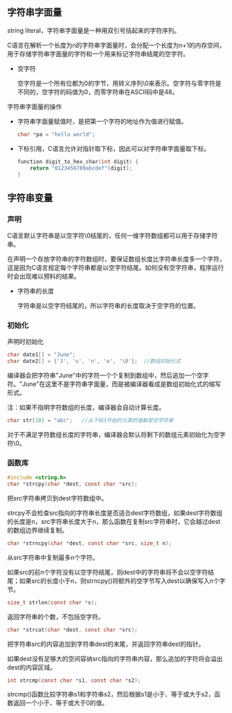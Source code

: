 ## 字符串字面量

string literal，字符串字面量是一种用双引号括起来的字符序列。

C语言在解析一个长度为n的字符串字面量时，会分配一个长度为n+1的内存空间，用于存储字符串字面量的字符和一个用来标记字符串结尾的空字符。

- 空字符

  空字符是一个所有位都为0的字节，用转义序列\0来表示。空字符与零字符是不同的，空字符的码值为0，而零字符串在ASCII码中是48。



字符串字面量的操作

- 字符串字面量赋值时，是把第一个字符的地址作为值进行赋值。

  ```c
  char *pa = "hello world";
  ```

- 下标引用，C语言允许对指针取下标，因此可以对字符串字面量取下标。

  ```c
  function digit_to_hex_char(int digit) {
      return "0123456789abcdef"[digit];
  }
  ```



## 字符串变量

### 声明

C语言默认字符串是以空字符\0结尾的，任何一维字符数组都可以用于存储字符串。

在声明一个存放字符串的字符数组时，要保证数组长度比字符串长度多一个字符，这是因为C语言规定每个字符串都是以空字符结尾。如何没有空字符串，程序运行时会出现难以预料的结果。

- 字符串的长度

  字符串是以空字符结尾的，所以字符串的长度取决于空字符的位置。



### 初始化

声明时初始化

```c
char date1[] = "June";
char date2[] = {'J', 'u', 'n', 'e', '\0'};	//数组初始化式
```

编译器会把字符串"June"中的字符一个个复制到数组中，然后追加一个空字符。"June"在这里不是字符串字面量，而是被编译器看成是数组初始化式的缩写形式。

注：如果不指明字符数组的长度，编译器会自动计算长度。

```c
char str[10] = "abc";	//从下标3开始的元素的值都是空字符串
```

对于不满足字符数组长度的字符串，编译器会默认将剩下的数组元素初始化为空字符\0。





### 函数库

```c
#include <string.h>
char *strcpy(char *dest, const char *src);
```

把src字符串拷贝到dest字符数组中。

strcpy不会检查src指向的字符串长度是否适合dest字符数组，如果dest字符数组的长度是n，src字符串长度大于n，那么函数在复制src字符串时，它会越过dest的数组边界继续复制。



```c
char *strncpy(char *dest, const char *src, size_t n);
```

从src字符串中复制最多n个字符。

如果src的前n个字符没有以空字符结尾，则dest中的字符串将不会以空字符结尾；如果src的长度小于n，则strncpy()将额外的空字节写入dest以确保写入n个字节。





```c
size_t strlen(const char *s);
```

返回字符串的个数，不包括空字符。



```c
char *strcat(char *dest, const char *src);
```

把字符串src的内容追加到字符串dest的末尾，并返回字符串dest的指针。

如果dest没有足够大的空间容纳src指向的字符串内容，那么追加的字符将会溢出dest的内容区域。



```c
int strcmp(const char *s1, const char *s2);
```

strcmp()函数比较字符串s1和字符串s2，然后根据s1是小于、等于或大于s2，函数返回一个小于、等于或大于0的值。



